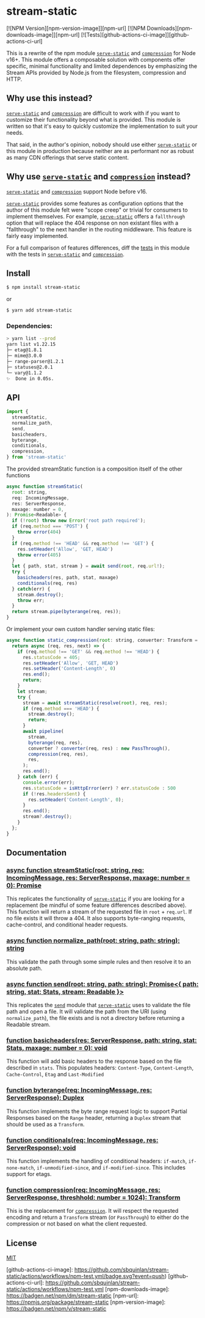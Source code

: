 # stream-static

[![NPM Version][npm-version-image]][npm-url]
[![NPM Downloads][npm-downloads-image]][npm-url]
[![Tests][github-actions-ci-image]][github-actions-ci-url]

This is a rewrite of the npm module [`serve-static`](https://www.npmjs.com/package/serve-static) and [`compression`](https://www.npmjs.com/package/compression) for Node v16+. This module offers a composable solution with components offer specific, minimal functionality and limited dependences by emphasizing the Stream APIs provided by Node.js from the filesystem, compression and HTTP.

## Why use this instead?

[`serve-static`](https://www.npmjs.com/package/serve-static) and [`compression`](https://www.npmjs.com/package/compression) are difficult to work with if you want to customize their functionality beyond what is provided. This module is written so that it's easy to quickly customize the implementation to suit your needs.

That said, in the author's opinion, nobody should use either [`serve-static`](https://www.npmjs.com/package/serve-static) or this module in production because neither are as performant nor as robust as many CDN offerings that serve static content.

## Why use [`serve-static`](https://www.npmjs.com/package/serve-static) and [`compression`](https://www.npmjs.com/package/compression) instead?

[`serve-static`](https://www.npmjs.com/package/serve-static) and [`compression`](https://www.npmjs.com/package/compression) support Node before v16. 

[`serve-static`](https://www.npmjs.com/package/serve-static) provides some features as configuration options that the author of this module felt were "scope creep" or trivial for consumers to implement themselves. For example, [`serve-static`](https://www.npmjs.com/package/serve-static) offers a `fallthrough` option that will replace the 404 response on non existant files with a "fallthrough" to the next handler in the routing middleware. This feature is fairly easy implemented.

For a full comparison of features differences, diff the [tests](../main/tests/) in this module with the tests in [`serve-static`](https://www.npmjs.com/package/serve-static) and [`compression`](https://www.npmjs.com/package/compression).

## Install

```sh
$ npm install stream-static
```

or

```sh
$ yarn add stream-static
```

### Dependencies:

```sh
> yarn list --prod
yarn list v1.22.15
├─ etag@1.8.1
├─ mime@3.0.0
├─ range-parser@1.2.1
├─ statuses@2.0.1
└─ vary@1.1.2
✨  Done in 0.05s.
```

## API

```js
import { 
  streamStatic,
  normalize_path,
  send,
  basicheaders,
  byterange,
  conditionals,
  compression,
} from 'stream-static'
```

The provided streamStatic function is a composition itself of the other functions

```js
async function streamStatic(
  root: string, 
  req: IncomingMessage, 
  res: ServerResponse,
  maxage: number = 0,
): Promise<Readable> {
  if (!root) throw new Error('root path required');
  if (req.method === 'POST') {
    throw error(404)
  }
  if (req.method !== 'HEAD' && req.method !== 'GET') {
    res.setHeader('Allow', 'GET, HEAD')
    throw error(405)
  }
  let { path, stat, stream } = await send(root, req.url!);
  try {
    basicheaders(res, path, stat, maxage)
    conditionals(req, res)
  } catch(err) {
    stream.destroy();
    throw err;
  }
  return stream.pipe(byterange(req, res));
}
```

Or implement your own custom handler serving static files:

```js
async function static_compression(root: string, converter: Transform = null): Promise<void> {
  return async (req, res, next) => {
    if (req.method !== 'GET' && req.method !== 'HEAD') {
      res.statusCode = 405;
      res.setHeader('Allow', 'GET, HEAD')
      res.setHeader('Content-Length', 0)
      res.end();
      return;
    }
    let stream;
    try {
      stream = await streamStatic(resolve(root), req, res);
      if (req.method === 'HEAD') {
        stream.destroy();
        return;
      }
      await pipeline(
        stream,
        byterange(req, res),
        converter ? converter(req, res) : new PassThrough(),
        compression(req, res),
        res,
      );
      res.end();
    } catch (err) {
      console.error(err);
      res.statusCode = isHttpError(err) ? err.statusCode : 500
      if (!res.headersSent) {
        res.setHeader('Content-Length', 0);
      }
      res.end();
      stream?.destroy();
    }
  };
}
```

## Documentation

### [async function streamStatic(root: string, req: IncomingMessage, res: ServerResponse, maxage: number = 0): Promise<Readable>](../main/src/index.ts)

This replicates the functionality of [`serve-static`](https://www.npmjs.com/package/serve-static) if you are looking for a replacement (be mindful of some feature differences described above). This function will return a stream of the requested file in `root` + `req.url`. If no file exists it will throw a 404. It also supports byte-ranging requests, cache-control, and conditional header requests. 

### [async function normalize_path(root: string, path: string): string](../main/src/send.ts)

This validate the path through some simple rules and then resolve it to an absolute path. 

### [async function send(root: string, path: string): Promise<{ path: string, stat: Stats, stream: Readable }>](../main/src/send.ts)

This replicates the [`send`](https://www.npmjs.com/package/send) module that [`serve-static`](https://www.npmjs.com/package/serve-static) uses to validate the file path and open a file. It will validate the path from the URI (using `normalize_path`), the file exists and is not a directory before returning a Readable stream.

### [function basicheaders(res: ServerResponse, path: string, stat: Stats, maxage: number = 0): void](../main/src/basicheaders.ts)

This function will add basic headers to the response based on the file described in `stats`. This populates headers: `Content-Type`, `Content-Length`, `Cache-Control`, `Etag` and `Last-Modified`

### [function byterange(req: IncomingMessage, res: ServerResponse): Duplex](../main/src/byterange.ts)

This function implements the byte range request logic to support Partial Responses based on the `Range` header, returning a `Duplex` stream that should be used as a `Transform`. 

### [function conditionals(req: IncomingMessage, res: ServerResponse): void](../main/src/conditionals.ts)

This function implements the handling of conditional headers: `if-match`, `if-none-match`, `if-unmodified-since`, and `if-modified-since`. This includes support for etags.

### [function compression(req: IncomingMessage, res: ServerResponse, threshhold: number = 1024): Transform](../main/src/compression.ts)

This is the replacement for [`compression`](https://www.npmjs.com/package/compression). It will respect the requested encoding and return a `Transform` stream (or `PassThrough`) to either do the compression or not based on what the client requested. 

## License

[MIT](LICENSE)

[github-actions-ci-image]: https://github.com/sbquinlan/stream-static/actions/workflows/npm-test.yml/badge.svg?event=push)
[github-actions-ci-url]: https://github.com/sbquinlan/stream-static/actions/workflows/npm-test.yml
[npm-downloads-image]: https://badgen.net/npm/dm/stream-static
[npm-url]: https://npmjs.org/package/stream-static
[npm-version-image]: https://badgen.net/npm/v/stream-static
